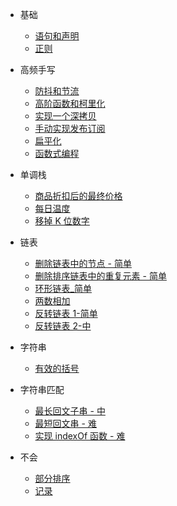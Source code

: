 - 基础
  - [语句和声明](docs/基础/语句和声明.md)
  - [正则](docs/基础/正则.md)
- 高频手写
  - [防抖和节流](docs/高频手写/防抖和节流.md)
  - [高阶函数和柯里化](docs/高频手写/高阶函数和柯里化.md)
  - [实现一个深拷贝](docs/高频手写/深拷贝.md)
  - [手动实现发布订阅](docs/高频手写/手动实现发布订阅.md)
  - [扁平化](docs/高频手写/扁平化.md)
  - [函数式编程](docs/高频手写/函数式编程.md)
- 单调栈
  - [商品折扣后的最终价格](docs/单调栈/finalPrices.1475.md)
  - [每日温度](docs/单调栈/dailyTemperatures.739.md)
  - [移掉 K 位数字](docs/单调栈/removeKdigits.md)
- 链表
  - [删除链表中的节点 - 简单](docs/链表/删除链表中的节点.md)
  - [删除排序链表中的重复元素 - 简单](docs/链表/删除排序链表中的重复元素.md)
  - [环形链表_简单](docs/链表/环形链表.md)
  - [两数相加](docs/链表/两数相加.md)
  - [反转链表 1-简单](docs/链表/反转链表1.md)
  - [反转链表 2-中](docs/链表/反转链表2.md)
- 字符串
  - [有效的括号](docs/字符串/有效的括号.md)
- 字符串匹配
  - [最长回文子串 - 中](docs/字符串匹配/最长回文子串.md)
  - [最短回文串 - 难](docs/字符串匹配/最短回文串.md)
  - [实现 indexOf 函数 - 难](docs/字符串匹配/实现indexOf.md)
  
- 不会
  - [部分排序](docs/不会/sub-sort-lcci.md)
  - [记录](docs/不会/sub-sort-lcci.md)
